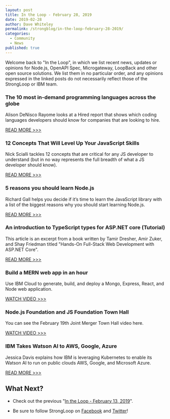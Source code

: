 ```yaml
---
layout: post
title: In the Loop - February 28, 2019
date: 2019-02-28
author: Dave Whiteley
permalink: /strongblog/in-the-loop-february-28-2019/
categories:
  - Community
  - News
published: true
---
```


Welcome back to "In the Loop", in which we list recent news, updates or opinions for Node.js, OpenAPI Spec, Microgateway, LoopBack and other open source solutions. We list them in no particular order, and any opinions expressed in the linked posts do not necessarily reflect those of the StrongLoop or IBM team.
<!--more-->

### The 10 most in-demand programming languages across the globe

Alison DeNisco Rayome looks at a Hired report that shows which coding languages developers should know for companies that are looking to hire.  

[READ MORE >>>](https://www.techrepublic.com/article/the-10-most-in-demand-programming-languages-across-the-globe/)

### 12 Concepts That Will Level Up Your JavaScript Skills

Nick Scialli tackles 12 concepts that are critical for any JS developer to understand (but in no way represents the full breadth of what a JS developer should know).

[READ MORE >>>](https://hackernoon.com/12-javascript-concepts-that-will-level-up-your-development-skills-b37d16ad7104)

### 5 reasons you should learn Node.js

Richard Gall helps you decide if it’s time to learn the JavaScript library with a list of the biggest reasons why you should start learning Node.js.

[READ MORE >>>](https://hub.packtpub.com/5-reasons-you-should-learn-node-js/)

### An introduction to TypeScript types for ASP.NET core (Tutorial)

This article is an excerpt from a book written by Tamir Dresher, Amir Zuker, and Shay Friedman titled "Hands-On Full-Stack Web Development with ASP.NET Core". 

[READ MORE >>>](https://hub.packtpub.com/an-introduction-to-typescript-types-for-asp-net-core-tutorial/)

### Build a MERN web app in an hour

Use IBM Cloud to generate, build, and deploy a Mongo, Express, React, and Node web application.

[WATCH VIDEO >>>](https://developer.ibm.com/videos/build-a-mern-web-app-in-an-hour/)

### Node.js Foundation and JS Foundation Town Hall

You can see the February 19th Joint Merger Town Hall video here.

[WATCH VIDEO >>>](https://www.youtube.com/watch?time_continue=2648&v=TH1YeED3EYM)

### IBM Takes Watson AI to AWS, Google, Azure

Jessica Davis explains how IBM is leveraging Kubernetes to enable its Watson AI to run on public clouds AWS, Google, and Microsoft Azure. 

[READ MORE >>>](https://www.informationweek.com/big-data/ai-machine-learning/ibm-takes-watson-ai-to-aws-google-azure/d/d-id/1333895)

## What Next?

* Check out the previous "[In the Loop - February 13, 2019](https://strongloop.com/strongblog/in-the-loop-february-13-2019/)".

* Be sure to follow StrongLoop on [Facebook](https://www.facebook.com/strongloop/) and [Twitter](https://twitter.com/StrongLoop)!

